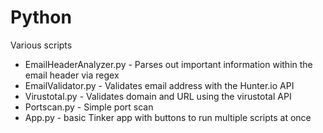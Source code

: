 # Python
Various scripts

* EmailHeaderAnalyzer.py - Parses out important information within the email header via regex
* EmailValidator.py - Validates email address with the Hunter.io API
* Virustotal.py - Validates domain and URL using the virustotal API
* Portscan.py - Simple port scan
* App.py - basic Tinker app with buttons to run multiple scripts at once

